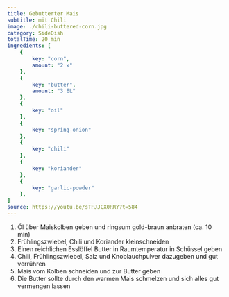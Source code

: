 ```yaml
---
title: Gebutterter Mais
subtitle: mit Chili
image: ./chili-buttered-corn.jpg
category: SideDish
totalTime: 20 min
ingredients: [
    {
        key: "corn",
        amount: "2 x"
    },
    {
        key: "butter",
        amount: "3 EL"
    },
    {
        key: "oil"
    },
    {
        key: "spring-onion"
    },
    {
        key: "chili"
    },
    {
        key: "koriander"
    },
    {
        key: "garlic-powder"
    },
]
source: https://youtu.be/sTFJJCX0RRY?t=584
---
```


1. Öl über Maiskolben geben und ringsum gold-braun anbraten (ca. 10 min)
2. Frühlingszwiebel, Chili und Koriander kleinschneiden
3. Einen reichlichen Esslöffel Butter in Raumtemperatur in Schüssel geben
4. Chili, Frühlingszwiebel, Salz und Knoblauchpulver dazugeben und gut verrühren
5. Mais vom Kolben schneiden und zur Butter geben
6. Die Butter sollte durch den warmen Mais schmelzen und sich alles gut vermengen lassen